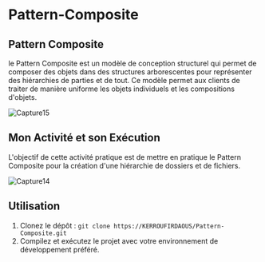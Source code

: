 # Pattern-Composite

## Pattern Composite
 le Pattern Composite est un modèle de conception structurel qui permet de composer des objets dans des structures arborescentes pour représenter des hiérarchies de parties et de tout. Ce modèle permet aux clients de traiter de manière uniforme les objets individuels et les compositions d'objets.

![Capture15](https://github.com/KERROUFIRDAOUS/Pattern-Composite/assets/52587545/ec875229-daf0-47ea-b786-0749811852ec)



## Mon Activité et son Exécution
L'objectif de cette activité pratique est de mettre en pratique le Pattern Composite pour la création d'une hiérarchie de dossiers et de fichiers.

![Capture14](https://github.com/KERROUFIRDAOUS/Pattern-Composite/assets/52587545/6b9d2190-46df-43d5-a41a-8fa5a827dd66)




## Utilisation
1. Clonez le dépôt : `git clone https://KERROUFIRDAOUS/Pattern-Composite.git`
2. Compilez et exécutez le projet avec votre environnement de développement préféré.

